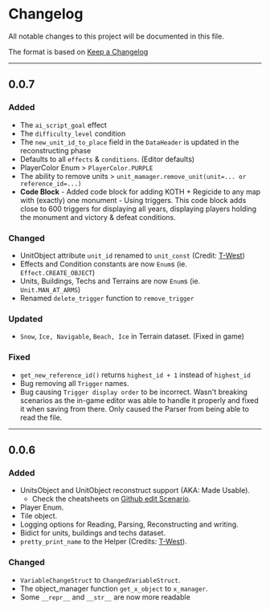 # Changelog
All notable changes to this project will be documented in this file.

The format is based on [Keep a Changelog]

---

## 0.0.7
### Added

- The `ai_script_goal` effect
- The `difficulty_level` condition
- The `new_unit_id_to_place` field in the `DataHeader` is updated in the reconstructing phase
- Defaults to all `effects` & `conditions`. (Editor defaults)
- PlayerColor Enum > `PlayerColor.PURPLE`
- The ability to remove units > `unit_mamager.remove_unit(unit=... or reference_id=...)`
- **Code Block** - Added code block for adding KOTH + Regicide to any map with (exactly) one monument - Using triggers. This code block adds close to 600 triggers for displaying all years, displaying players holding the monument and victory & defeat conditions.

### Changed

- UnitObject attribute `unit_id` renamed to `unit_const` (Credit: [T-West])
- Effects and Condition constants are now `Enum`s (ie. `Effect.CREATE_OBJECT`)
- Units, Buildings, Techs and Terrains are now `Enum`s (ie. `Unit.MAN_AT_ARMS`)
- Renamed `delete_trigger` function to `remove_trigger`

### Updated

- `Snow`, `Ice, Navigable`, `Beach, Ice` in Terrain dataset. (Fixed in game)

### Fixed

- `get_new_reference_id()` returns `highest_id + 1` instead of `highest_id`
- Bug removing all `Trigger` names.
- Bug causing `Trigger display order` to be incorrect. Wasn't breaking scenarios as the in-game editor was able to handle it properly and fixed it when saving from there. Only caused the Parser from being able to read the file.

---

## 0.0.6
### Added

- UnitsObject and UnitObject reconstruct support (AKA: Made Usable).
  - Check the cheatsheets on [Github edit Scenario].
- Player Enum.
- Tile object.
- Logging options for Reading, Parsing, Reconstructing and writing.
- Bidict for units, buildings and techs dataset.
- `pretty_print_name` to the Helper (Credits: [T-West]).

### Changed

- `VariableChangeStruct` to `ChangedVariableStruct`.
- The object_manager function `get_x_object` to `x_manager`.
- Some `__repr__` and `__str__` are now more readable

[Keep a Changelog]:     https://keepachangelog.com/en/1.0.0/
[Github edit Scenario]: https://github.com/KSneijders/AoE2ScenarioParser#editing-a-scenario
[T-West]:               https://github.com/twestura/
